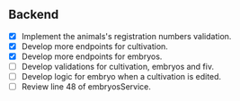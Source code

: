 ## Backend
- [x] Implement the animals's registration numbers validation.
- [x] Develop more endpoints for cultivation.
- [x] Develop more endpoints for embryos.
- [ ] Develop validations for cultivation, embryos and fiv.
- [ ] Develop logic for embryo when a cultivation is edited.
- [ ] Review line 48 of embryosService.